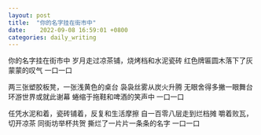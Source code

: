 ```yaml
---
layout: post
title:  "你的名字挂在街市中"
date:    2022-09-08 16:59:01 +0800
categories: daily_writing
---
```


你的名字挂在街市中
岁月走过凉茶铺，烧烤档和水泥瓷砖
红色牌匾圆木落下了灰蒙蒙的叹气
一口一口

两三张塑胶板凳，一张浅黄色的桌台
袅袅丝雾从炭火升腾
无眼舍得多撇一眼舞台
环游世界或就此谢幕
蜷缩于拖鞋和啤酒的笑声中
一口一口

任凭水泥和着，瓷砖铺着，反复和生活摩擦
自一百零八层走到烂档摊
嚼着败瓦，切开凉茶
同街坊举杯共贺
撕烂了一片片一条条的名字
一口一口
